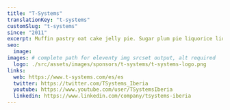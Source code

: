 ```yaml
---
title: "T-Systems"
translationKey: "t-systems"
customSlug: "t-systems"
since: "2011"
excerpt: Muffin pastry oat cake jelly pie. Sugar plum pie liquorice liquorice cookie cotton candy croissant. Powder tart jelly beans donut chocolate bar. Apple pie pudding chocolate bar sweet cheesecake soufflé.
seo:
  image:
images: # complete path for eleventy img srcset output, alt required
  logo: ./src/assets/images/sponsors/t-systems/t-systems-logo.png
links:
  web: https://www.t-systems.com/es/es
  twitter: https://twitter.com/TSystems_Iberia
  youtube: https://www.youtube.com/user/TSystemsIberia
  linkedin: https://www.linkedin.com/company/tsystems-iberia
---
```

